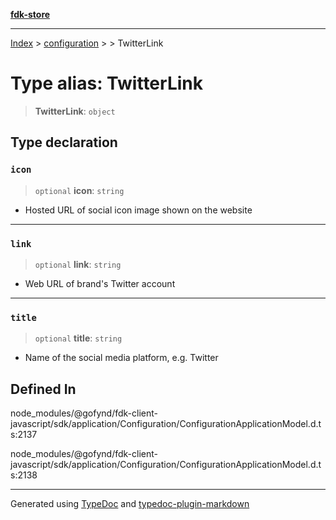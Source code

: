[**fdk-store**](../../../README.md)
***

[Index](../../../API.md) > [configuration](../../README.md) > [<internal>](../README.md) > TwitterLink

# Type alias: TwitterLink

> **TwitterLink**: `object`

## Type declaration

### `icon`

> `optional` **icon**: `string`

- Hosted URL of social icon image shown on the website

***

### `link`

> `optional` **link**: `string`

- Web URL of brand's Twitter account

***

### `title`

> `optional` **title**: `string`

- Name of the social media platform, e.g. Twitter

## Defined In

node\_modules/@gofynd/fdk-client-javascript/sdk/application/Configuration/ConfigurationApplicationModel.d.ts:2137

node\_modules/@gofynd/fdk-client-javascript/sdk/application/Configuration/ConfigurationApplicationModel.d.ts:2138

***
Generated using [TypeDoc](https://typedoc.org/) and [typedoc-plugin-markdown](https://www.npmjs.com/package/typedoc-plugin-markdown)
